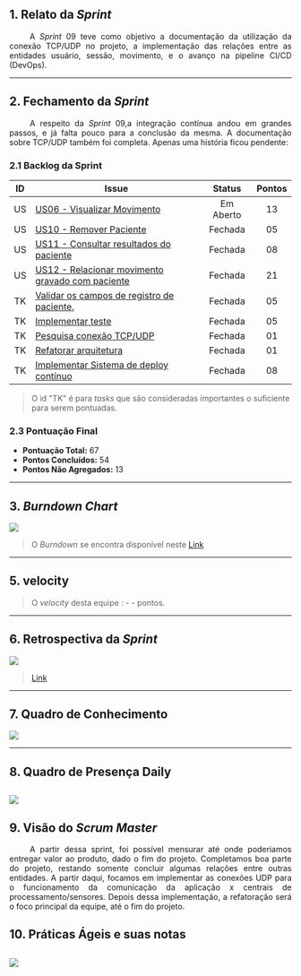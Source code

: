 ## 1. Relato da _Sprint_

<p align="justify">&emsp;&emsp; A <i>Sprint</i> 09 teve como objetivo a documentação da utilização da conexão TCP/UDP no projeto, a implementação das relações entre as entidades usuário, sessão, movimento, e o avanço na pipeline CI/CD (DevOps). </p>

---

## 2. Fechamento da _Sprint_
<p align="justify">&emsp;&emsp; A respeito da <i>Sprint</i> 09,a integração contínua andou em grandes passos, e já falta pouco para a conclusão da mesma. A documentação sobre TCP/UDP também foi completa. Apenas uma história ficou pendente: </p>

### 2.1 Backlog da Sprint

| ID | Issue | Status | Pontos |
|:--:| ------- | :----: | :----: |
| US | [US06 - Visualizar Movimento](https://github.com/fga-gpp-mds/2018.1-Reabilitacao-Motora/issues/135) | Em Aberto | 13 |
| US | [US10 - Remover Paciente](https://github.com/fga-gpp-mds/2018.1-Reabilitacao-Motora/issues/138) | Fechada | 05 |
| US | [US11 - Consultar resultados do paciente](https://github.com/fga-gpp-mds/2018.1-Reabilitacao-Motora/issues/160) | Fechada | 08 |
| US | [US12 - Relacionar movimento gravado com paciente](https://github.com/fga-gpp-mds/2018.1-Reabilitacao-Motora/issues/161) | Fechada | 21 |
| TK | [Validar os campos de registro de paciente.](https://github.com/fga-gpp-mds/2018.1-Reabilitacao-Motora/issues/131) | Fechada | 05 |
| TK | [Implementar teste](https://github.com/fga-gpp-mds/2018.1-reabilitacao-motora/issues/152)  | Fechada | 05 |
| TK | [Pesquisa conexão TCP/UDP](https://github.com/fga-gpp-mds/2018.1-reabilitacao-motora/issues/151)  | Fechada | 01 |
| TK | [Refatorar arquitetura](https://github.com/fga-gpp-mds/2018.1-reabilitacao-motora/issues/150)  | Fechada | 01 |
| TK | [Implementar Sistema de deploy contínuo](https://github.com/fga-gpp-mds/2018.1-reabilitacao-motora/issues/166) | Fechada | 08 |


> O id "TK" é para *tasks* que são consideradas importantes o suficiente para serem pontuadas.

### 2.3 Pontuação Final

* **Pontuação Total:** 67
* **Pontos Concluídos:** 54
* **Pontos Não Agregados:** 13

---

## 3. _Burndown Chart_

![](https://github.com/fga-gpp-mds/2018.1-Reabilitacao-Motora/blob/development/docs/imagens/Burndown/Sprint_09.png?raw=true)

> O _Burndown_ se encontra disponível neste [Link](https://github.com/fga-gpp-mds/2018.1-Reabilitacao-Motora/tree/development/docs/sprints#reports?report=burndown&milestoneId=3323599)

---

## 5. velocity

> O _velocity_ desta equipe  : - - pontos.

---


## 6. Retrospectiva da _Sprint_

![](https://github.com/fga-gpp-mds/2018.1-Reabilitacao-Motora/blob/development/docs/imagens/Retrospectiva/Retrospectiva_Sprint09.png?raw=true)
 >[Link](https://github.com/fga-gpp-mds/2018.1-Reabilitacao-Motora/blob/development/docs/imagens/Retrospectiva/Retrospectiva_Sprint09.png?raw=true)

---


## 7. Quadro de Conhecimento

![](https://github.com/fga-gpp-mds/2018.1-Reabilitacao-Motora/blob/development/docs/imagens/Quadro%20de%20Conhecimento/Quadro_Conhecimento_09.png?raw=true)

---

## 8. Quadro de Presença Daily

![](https://github.com/fga-gpp-mds/2018.1-Reabilitacao-Motora/blob/development/docs/imagens/Daily/Sprint09.png?raw=true)
---

## 9. Visão do _Scrum Master_
<p align="justify">&emsp;&emsp; A partir dessa sprint, foi possível mensurar até onde poderiamos entregar valor ao produto, dado o fim do projeto. Completamos boa parte do projeto, restando somente concluir algumas relações entre outras entidades. A partir daqui, focamos em implementar as conexões UDP para o funcionamento da comunicação da aplicação x centrais de processamento/sensores. Depois dessa implementação, a refatoração será o foco principal da equipe, até o fim do projeto. </p>

## 10. Práticas Ágeis e suas notas

![](https://github.com/fga-gpp-mds/2018.1-Reabilitacao-Motora/blob/development/docs/imagens/Quadro%20de%20Praticas%20Ageis/Quadro_de_Praticas_Ageis_Sprint09.png?raw=true)
---
